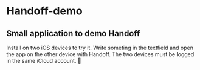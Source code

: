 # Handoff-demo
## Small application to demo Handoff
Install on two iOS devices to try it. Write someting in the textfield and open the app on the other device with Handoff. The two devices must be logged in the same iCloud account.
🙌
